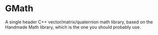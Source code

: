 # GMath
A single header C++ vector/matrix/quaternion math library, based on the Handmade Math library, which is the one you should probably use.


